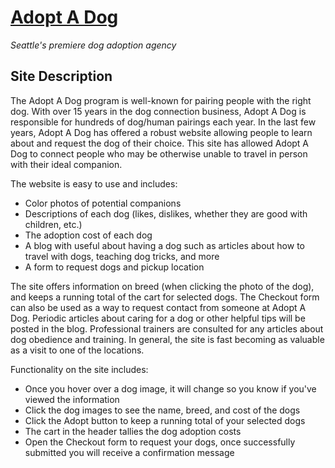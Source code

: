# [Adopt A Dog](https://georgeme.github.io/adopt-a-dog-spring2019/)
*Seattle's premiere dog adoption agency*

## Site Description

The Adopt A Dog program is well-known for pairing people with the right dog. With over 15 years in the dog connection business, Adopt A Dog is responsible for hundreds of dog/human pairings each year. In the last few years, Adopt A Dog has offered a robust website allowing people to learn about and request the dog of their choice. This site has allowed Adopt A Dog to connect people who may be otherwise unable to travel in person with their ideal companion.

The website is easy to use and includes:
* Color photos of potential companions
* Descriptions of each dog (likes, dislikes, whether they are good with children, etc.)
* The adoption cost of each dog
* A blog with useful about having a dog such as articles about how to travel with dogs, teaching dog tricks, and more
* A form to request dogs and pickup location

The site offers information on breed (when clicking the photo of the dog), and keeps a running total of the cart for selected dogs. The Checkout form can also be used as a way to request contact from someone at Adopt A Dog. Periodic articles about caring for a dog or other helpful tips will be posted in the blog. Professional trainers are consulted for any articles about dog obedience and training. In general, the site is fast becoming as valuable as a visit to one of the locations.

Functionality on the site includes:
* Once you hover over a dog image, it will change so you know if you've viewed the information
* Click the dog images to see the name, breed, and cost of the dogs
* Click the Adopt button to keep a running total of your selected dogs
* The cart in the header tallies the dog adoption costs
* Open the Checkout form to request your dogs, once successfully submitted you will receive a confirmation message
